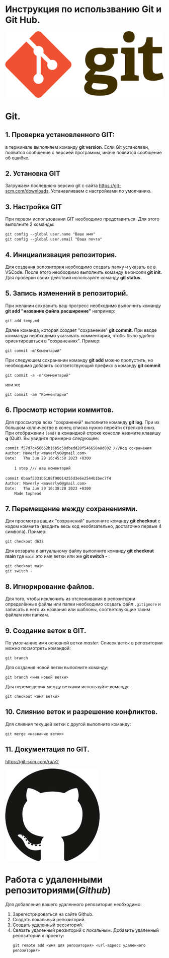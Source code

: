 
# Инструкция по использванию Git и Git Hub.
![logo](Git-logo.svg.png)
# Git.
## 1. Проверка установленного GIT:
в терминале выполняем команду **git version**. Если GIt устанолвен, появится сообщение с версией программы, иначе появится сообщение об ошибке.    
##  2. Установка GIT
Загружаем последнюю версию git  с сайта https://git-scm.com/downloads. Устанавливаем с настройками по умолчанию.
 ## 3. Настройка GIT
 При первом использовании GIT необходимо представиться.
 Для этого выполните 2 команды:
 ```
git config --global user.name "Ваше имя"
git config --global user.email "Ваша почта"
``` 
## 4. Инициализвация репозитория.
Для создания репозитория необходимо создать папку и указать ее в VSCode. После этого необходимо выполнить команду в консоли **git init**.
Для проверки своих действий используйте команду **git status**.
## 5. Запись изменений в репозиторий.
При желании сохранить ваш прогресс необходимо выполнить команду **git add "название файла.расширение"**
например:
```
git add temp.md
```
Далее команда, которая создает "сохранение" **git commit**.
При вводе комманды необходимо указывать комментарий, чтобы было удобно ориентироваться в "сохранениях".
Пример: 
```
git commit -m"Коментарий"
```
При следующем сохранении команду **git add** можно пропустить, но необходимо добавить соответствующий префикс в команду **git commit**
```
git commit -a -m"Комментарий"
```
или же 
```
git commit -am "Комментарий"
```
## 6. Просмотр истории коммитов.
Для проссмотра всех "сохранений" выполните команду **git log**.
При их большом колличестве в конец списка нужно перейти стрелкой вниз. При отображении `(end)` в командной строке консоли нажмите клавишу **q** (Quit).
Вы увидите примерно следующее: 
```
commit f57d7c456662b16b5c50dbedd20f546650a8d802 ///Код сохранения
Author: Maverly <maverly0@gmail.com>
Date:   Thu Jun 29 16:45:58 2023 +0300

    1 step /// ваш коментарий 

commit 0baaf5331b6188f90014255d3e6e2544b1bec7f4
Author: Maverly <maverly0@gmail.com>
Date:   Thu Jun 29 16:38:20 2023 +0300
    Made tophead
```
## 7. Перемещение между сохранениями.
Для просмотра ваших "сохранений" выполните команду **git checkout** с кодом коммита (вводить весь код необязательно, достаточно первые 4 символа).
Пример:
```
git checkout d632
```
Для возврата к актуальному файлу выполните команду **git checkout main** где `main` это имя ветки или же **git switch -** :
```
git checkout main
git switch -
```
## 8. Игнорирование файлов.
Для того, чтобы исключить из отслеживания  в репозитории определённые файлы или папки необходимо создать файл `.gitignore`  и записать в него их названия или шаблоны, соответсвующие таким файлам или папкам.
## 9. Создание веток в GIT.
По умолчанию имя основной ветки *master*.
Список веток в репозитории можно посмотреть командой:
```
git branch
```
Для создания новой ветки выполните команду:
```
git branch <имя новой ветки>
``` 
Для перемещения между ветками используйте команду:
```
git checkout <имя ветки>
```
## 10. Слияние веток и разрешение конфликтов.
 Для слияния текущей ветки с другой выполните команду:
 ```
 git merge <название ветки>
 ```
## 11. Документация по GIT.
https://git-scm.com/ru/v2


![logo](github-logo-5F384D0265-seeklogo.com.png)
# Работа с удаленными репозиториями(*Github*)
Для добавления вашего удаленного репозитория необходимо:
1. Зарегестрироваться на сайте Github.
2. Создать локальный репозиторий.
3. Создать удаленный реозиторий.
4. Связать удаленный реозиторий с локальным.
   Добавить удаленный репозиторий к проекту:
   ```
   git remote add <имя для репозитория> <url-адресс удаленного репозитория>
   ```
